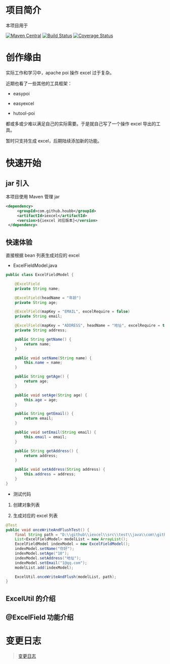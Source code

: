 # 项目简介

本项目用于

[![Maven Central](https://maven-badges.herokuapp.com/maven-central/com.github.houbb/iexcel/badge.svg)](http://mvnrepository.com/artifact/com.github.houbb/iexcel)
[![Build Status](https://www.travis-ci.org/houbb/iexcel.svg?branch=master)](https://www.travis-ci.org/houbb/iexcel?branch=master)
[![Coverage Status](https://coveralls.io/repos/github/houbb/iexcel/badge.svg?branch=master)](https://coveralls.io/github/houbb/iexcel?branch=master)

# 创作缘由

实际工作和学习中，apache poi 操作 excel 过于复杂。

近期也看了一些其他的工具框架：

- easypoi

- easyexcel

- hutool-poi

都或多或少难以满足自己的实际需要。于是就自己写了一个操作 excel 导出的工具。

暂时只支持生成 excel，后期陆续添加新的功能。


# 快速开始

## jar 引入

本项目使用 Maven 管理 jar

```xml
<dependency>
     <groupId>com.github.houbb</groupId>
     <artifactId>iexcel</artifactId>
     <version>${iexcel 对应版本}</version>
 </dependency>
```

## 快速体验

直接根据 bean 列表生成对应的 excel 

- ExcelFieldModel.java

```java
public class ExcelFieldModel {

    @ExcelField
    private String name;

    @ExcelField(headName = "年龄")
    private String age;

    @ExcelField(mapKey = "EMAIL", excelRequire = false)
    private String email;

    @ExcelField(mapKey = "ADDRESS", headName = "地址", excelRequire = true)
    private String address;

    public String getName() {
        return name;
    }

    public void setName(String name) {
        this.name = name;
    }

    public String getAge() {
        return age;
    }

    public void setAge(String age) {
        this.age = age;
    }

    public String getEmail() {
        return email;
    }

    public void setEmail(String email) {
        this.email = email;
    }

    public String getAddress() {
        return address;
    }

    public void setAddress(String address) {
        this.address = address;
    }
}
```

- 测试代码

1. 创建对象列表

2. 生成对应的 excel 列表

```java
@Test
public void onceWriteAndFlushTest() {
    final String path = "D:\\github\\iexcel\\src\\test\\java\\com\\github\\houbb\\iexcel\\test\\3.xlsx";
    List<ExcelFieldModel> modelList = new ArrayList();
    ExcelFieldModel indexModel = new ExcelFieldModel();
    indexModel.setName("你好");
    indexModel.setAge("10");
    indexModel.setAddress("地址");
    indexModel.setEmail("1@qq.com");
    modelList.add(indexModel);

    ExcelUtil.onceWriteAndFlush(modelList, path);
}
```

## ExcelUtil 的介绍 

## @ExcelField 功能介绍

# 变更日志

> [变更日志](doc/CHANGELOG.md)

